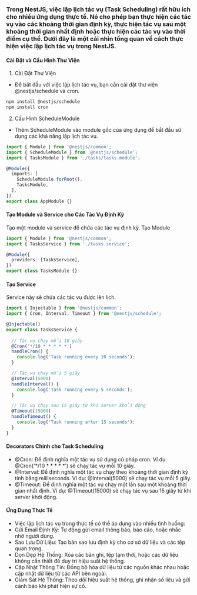 ### Trong NestJS, việc lập lịch tác vụ (Task Scheduling) rất hữu ích cho nhiều ứng dụng thực tế. Nó cho phép bạn thực hiện các tác vụ vào các khoảng thời gian định kỳ, thực hiện tác vụ sau một khoảng thời gian nhất định hoặc thực hiện các tác vụ vào thời điểm cụ thể. Dưới đây là một cái nhìn tổng quan về cách thực hiện việc lập lịch tác vụ trong NestJS.

#### Cài Đặt và Cấu Hình Thư Viện
1. Cài Đặt Thư Viện
- Để bắt đầu với việc lập lịch tác vụ, bạn cần cài đặt thư viện @nestjs/schedule và cron.

```bash
npm install @nestjs/schedule
npm install cron
```

2. Cấu Hình ScheduleModule
- Thêm ScheduleModule vào module gốc của ứng dụng để bắt đầu sử dụng các khả năng lập lịch tác vụ.

```typescript
import { Module } from '@nestjs/common';
import { ScheduleModule } from '@nestjs/schedule';
import { TasksModule } from './tasks/tasks.module';

@Module({
  imports: [
    ScheduleModule.forRoot(),
    TasksModule,
  ],
})
export class AppModule {}
```

#### Tạo Module và Service cho Các Tác Vụ Định Kỳ
Tạo một module và service để chứa các tác vụ định kỳ.
Tạo Module
```typescript
import { Module } from '@nestjs/common';
import { TasksService } from './tasks.service';

@Module({
  providers: [TasksService],
})
export class TasksModule {}
```

#### Tạo Service
Service này sẽ chứa các tác vụ được lên lịch.

```typescript
import { Injectable } from '@nestjs/common';
import { Cron, Interval, Timeout } from '@nestjs/schedule';

@Injectable()
export class TasksService {
  
  // Tác vụ chạy mỗi 10 giây
  @Cron('*/10 * * * * *')
  handleCron() {
    console.log('Task running every 10 seconds');
  }

  // Tác vụ chạy mỗi 5 giây
  @Interval(5000)
  handleInterval() {
    console.log('Task running every 5 seconds');
  }

  // Tác vụ chạy sau 15 giây từ khi server khởi động
  @Timeout(15000)
  handleTimeout() {
    console.log('Task running after 15 seconds');
  }
}
```

#### Decorators Chính cho Task Scheduling
- @Cron: Để định nghĩa một tác vụ sử dụng cú pháp cron. Ví dụ: @Cron('*/10 * * * * *') sẽ chạy tác vụ mỗi 10 giây.
- @Interval: Để định nghĩa một tác vụ chạy theo khoảng thời gian định kỳ tính bằng milliseconds. Ví dụ: @Interval(5000) sẽ chạy tác vụ mỗi 5 giây.
- @Timeout: Để định nghĩa một tác vụ chạy một lần sau một khoảng thời gian nhất định. Ví dụ: @Timeout(15000) sẽ chạy tác vụ sau 15 giây từ khi server khởi động.

#### Ứng Dụng Thực Tế
- Việc lập lịch tác vụ trong thực tế có thể áp dụng vào nhiều tình huống:
- Gửi Email Định Kỳ: Tự động gửi email thông báo, báo cáo, hoặc nhắc nhở người dùng.
- Sao Lưu Dữ Liệu: Tạo bản sao lưu định kỳ cho cơ sở dữ liệu và các tệp quan trọng.
- Dọn Dẹp Hệ Thống: Xóa các bản ghi, tệp tạm thời, hoặc các dữ liệu không cần thiết để duy trì hiệu suất hệ thống.
- Cập Nhật Thông Tin: Đồng bộ hóa dữ liệu từ các nguồn khác nhau hoặc cập nhật dữ liệu từ các API bên ngoài.
- Giám Sát Hệ Thống: Theo dõi hiệu suất hệ thống, ghi nhận số liệu và gửi cảnh báo khi phát hiện sự cố.